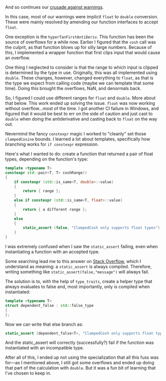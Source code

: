 And so continues our [crusade against warnings](https://github.com/tote-bag-labs/valentine/pull/47).

In this case, most of our warnings were implicit `float` to `double`
conversion. These were mainly resolved by amending our function interfaces to accept `float`. 

One exception is the `hyperTanFirstAntiDeriv`. This function has been
the source of overflows for a while now. Earlier I figured that the `cosh`
call was the culprit, as that function blows up for silly large numbers.
Because of this, I implemented a wrapper function that first clips input
that would cause an overflow.

One thing I neglected to consider is that the range to which input is clipped
is determined by the type in use. Originally, this was all implemented using
`double`. These changes, however, changed everything to `float`, as that is
the type we expect from calling code (maybe we can template that some time).
Doing this brought the overflows, NaN, and denormals back. 

So, I figured I could use different ranges for `float` and `double`. More about that
below. This work ended up solving the issue. `float` was now working without 
overflow...most of the time. I got another  CI failure in Windows, and figured that it 
would be best to err on the side of caution and just cast  to `double` when doing 
the antiderivative and casting back to `float` on the way out.

Nevermind the fancy `constexpr` magic  I worked to "cleanly" set those 
`clampedCosine` bounds. I learned a lot about templates, specifically how
branching works for `if constexpr` expression.

Here's what I wanted to do: create a function that returned a pair of 
float types, depending on the function's type:

```cpp
template <typename T>
constexpr std::pair<T, T> coshRange()
{
    if constexpr (std::is_same<T, double>::value)
    {
        return { range };
    }
    else if constexpr (std::is_same<T, float>::value)
    {
        return { a different range };
    }
    else
    {
        static_assert (false, "ClampedCosh only supports float types");
    }
}

```

I was extremely confused when I saw the `static_assert` failing, even when instantiating a 
function with an accepted type.

Some searching lead me to this answer on [Stack Overflow](https://stackoverflow.com/questions/68526152/c-static-assert-fails-on-both-branches-of-an-if-constexpr-statement), which I understand as meaning: a `static_assert` is always compiled. Therefore,
writing something like `static_assert(false,"message")` will always fail.

The solution is to, with the help of `type_traits`, create a helper type that always evaluates to false and, most importantly, only is compiled when instantiated:

```cpp
template <typename T>
struct dependent_false : std::false_type
{
};
```

Now we can write that else branch as:

```cpp
static_assert (dependent_false<T>, "ClampedCosh only supports float types");
```

And the static_assert will correctly (successfully?) fail if the function was instantiated with an 
incompatible type.

After all of this, I ended up not using the specialization that all this fuss was for—as I mentioned above,
I still got some overflows and ended up doing that part of the calculation with `double`. But 
it was a fun bit of learning that I've chosen to keep in.
